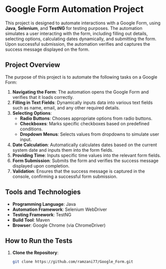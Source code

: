 # Google Form Automation Project

This project is designed to automate interactions with a Google Form, using **Java**, **Selenium**, and **TestNG** for testing purposes. The automation simulates a user interacting with the form, including filling out details, selecting options, calculating dates dynamically, and submitting the form. Upon successful submission, the automation verifies and captures the success message displayed on the form.

## Project Overview

The purpose of this project is to automate the following tasks on a Google Form:

1. **Navigating the Form**: The automation opens the Google Form and verifies that it loads correctly.
2. **Filling in Text Fields**: Dynamically inputs data into various text fields such as name, email, and any other required details.
3. **Selecting Options**:
   - **Radio Buttons**: Chooses appropriate options from radio buttons.
   - **Checkboxes**: Marks specific checkboxes based on predefined conditions.
   - **Dropdown Menus**: Selects values from dropdowns to simulate user input.
4. **Date Calculation**: Automatically calculates dates based on the current system date and inputs them into the form fields.
5. **Providing Time**: Inputs specific time values into the relevant form fields.
6. **Form Submission**: Submits the form and verifies the success message displayed upon completion.
7. **Validation**: Ensures that the success message is captured in the console, confirming a successful form submission.

## Tools and Technologies

- **Programming Language**: Java
- **Automation Framework**: Selenium WebDriver
- **Testing Framework**: TestNG
- **Build Tool**: Maven
- **Browser**: Google Chrome (via ChromeDriver)

## How to Run the Tests

1. **Clone the Repository**:
   ```bash
   git clone https://github.com/ramzani77/Google_Form.git


